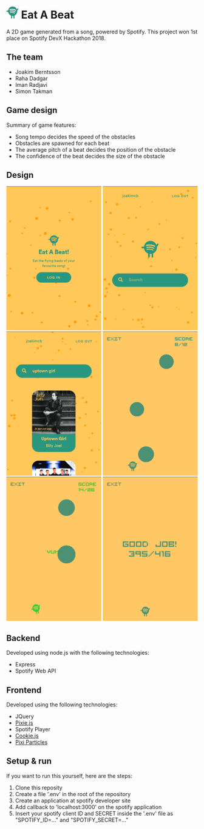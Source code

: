 # ![Logo](public/assets/Spoti_DarkGreen.png) Eat A Beat
A 2D game generated from a song, powered by Spotify. This project won 1st place on Spotify DevX Hackathon 2018.

## The team
* Joakim Berntsson
* Raha Dadgar
* Iman Radjavi
* Simon Takman

## Game design
Summary of game features:
* Song tempo decides the speed of the obstacles
* Obstacles are spawned for each beat
* The average pitch of a beat decides the position of the obstacle
* The confidence of the beat decides the size of the obstacle

## Design
<img src="readme-resources/login.png" width="250" /> <img src="readme-resources/search.png" width="250" /><br/>
<img src="readme-resources/search-results.png" width="250"/> <img src="readme-resources/game.png" width="250"/><br/>
<img src="readme-resources/game-point.png" width="250"/> <img src="readme-resources/game-over.png" width="250"/>

## Backend
Developed using node.js with the following technologies:
* Express
* Spotify Web API

## Frontend
Developed using the following technologies:
* JQuery
* [Pixie.js](https://github.com/pixijs/pixi.js)
* Spotify Player
* [Cookie.js](https://github.com/js-cookie/js-cookie)
* [Pixi Particles](https://github.com/pixijs/pixi-particles)

## Setup & run
If you want to run this yourself, here are the steps:
1. Clone this reposity
2. Create a file '.env' in the root of the repository
3. Create an application at spotify developer site
4. Add callback to 'localhost:3000' on the spotify application
5. Insert your spotify client ID and SECRET inside the '.env' file as "SPOTIFY_ID=..." and "SPOTIFY_SECRET=..."
